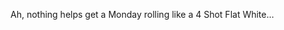 <!--
id: 376753820
link: http://kevinisom.info/post/376753820/ah-nothing-helps-get-a-monday-rolling-like-a-4
slug: ah-nothing-helps-get-a-monday-rolling-like-a-4
date: Mon Feb 08 2010 10:51:10 GMT+1300 (NZDT)
raw: {"blog_name":"kevinisom","id":376753820,"post_url":"http://kevinisom.info/post/376753820/ah-nothing-helps-get-a-monday-rolling-like-a-4","slug":"ah-nothing-helps-get-a-monday-rolling-like-a-4","type":"text","date":"2010-02-07 21:51:10 GMT","timestamp":1265579470,"state":"published","format":"html","reblog_key":"kKd48woz","tags":[],"short_url":"http://tmblr.co/Zw68YyMTCwS","highlighted":[],"feed_item":"http://twitter.com/kev_nz/statuses/8774715640","from_feed_id":"650289","note_count":0,"title":null,"body":"<p>Ah, nothing helps get a Monday rolling like a 4 Shot Flat White&#8230;</p>"}
publish: 2010-02-08
tags: 
title: null
-->


Ah, nothing helps get a Monday rolling like a 4 Shot Flat White…


